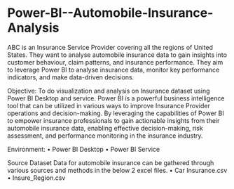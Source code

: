# Power-BI--Automobile-Insurance-Analysis

ABC is an Insurance Service Provider covering all the regions of United States. They want to analyse automobile insurance data to gain insights into customer behaviour, claim patterns, and insurance performance. They aim to leverage Power BI to analyse insurance data, monitor key performance indicators, and make data-driven decisions.

Objective:
To do visualization and analysis on Insurance dataset using Power BI Desktop and service.
Power BI is a powerful business intelligence tool that can be utilized in various ways to improve Insurance Provider operations and decision-making. 
By leveraging the capabilities of Power BI to empower insurance professionals to gain actionable insights from their automobile insurance data, enabling effective decision-making, risk assessment, and performance monitoring in the insurance industry.

Environment:
•	Power BI Desktop
•	Power BI Service

Source Dataset
Data for automobile insurance can be gathered through various sources and methods in the below 2 excel files.
•	Car Insurance.csv
•	Insure_Region.csv

